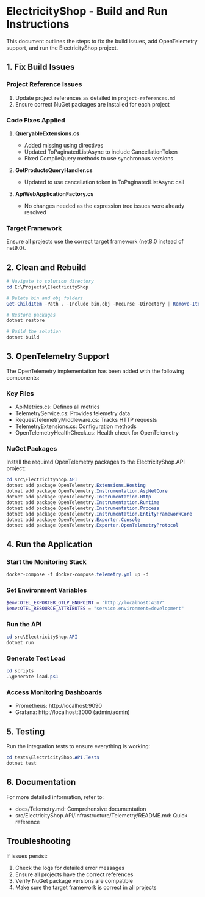 # ElectricityShop - Build and Run Instructions

This document outlines the steps to fix the build issues, add OpenTelemetry support, and run the ElectricityShop project.

## 1. Fix Build Issues

### Project Reference Issues

1. Update project references as detailed in `project-references.md`
2. Ensure correct NuGet packages are installed for each project

### Code Fixes Applied

1. **QueryableExtensions.cs**
   - Added missing using directives
   - Updated ToPaginatedListAsync to include CancellationToken
   - Fixed CompileQuery methods to use synchronous versions

2. **GetProductsQueryHandler.cs**
   - Updated to use cancellation token in ToPaginatedListAsync call

3. **ApiWebApplicationFactory.cs**
   - No changes needed as the expression tree issues were already resolved

### Target Framework

Ensure all projects use the correct target framework (net8.0 instead of net9.0).

## 2. Clean and Rebuild

```powershell
# Navigate to solution directory
cd E:\Projects\ElectricityShop

# Delete bin and obj folders
Get-ChildItem -Path . -Include bin,obj -Recurse -Directory | Remove-Item -Recurse -Force

# Restore packages
dotnet restore

# Build the solution
dotnet build
```

## 3. OpenTelemetry Support

The OpenTelemetry implementation has been added with the following components:

### Key Files
- ApiMetrics.cs: Defines all metrics
- TelemetryService.cs: Provides telemetry data
- RequestTelemetryMiddleware.cs: Tracks HTTP requests
- TelemetryExtensions.cs: Configuration methods
- OpenTelemetryHealthCheck.cs: Health check for OpenTelemetry

### NuGet Packages
Install the required OpenTelemetry packages to the ElectricityShop.API project:

```powershell
cd src\ElectricityShop.API
dotnet add package OpenTelemetry.Extensions.Hosting
dotnet add package OpenTelemetry.Instrumentation.AspNetCore
dotnet add package OpenTelemetry.Instrumentation.Http
dotnet add package OpenTelemetry.Instrumentation.Runtime
dotnet add package OpenTelemetry.Instrumentation.Process
dotnet add package OpenTelemetry.Instrumentation.EntityFrameworkCore
dotnet add package OpenTelemetry.Exporter.Console
dotnet add package OpenTelemetry.Exporter.OpenTelemetryProtocol
```

## 4. Run the Application

### Start the Monitoring Stack
```powershell
docker-compose -f docker-compose.telemetry.yml up -d
```

### Set Environment Variables
```powershell
$env:OTEL_EXPORTER_OTLP_ENDPOINT = "http://localhost:4317"
$env:OTEL_RESOURCE_ATTRIBUTES = "service.environment=development"
```

### Run the API
```powershell
cd src\ElectricityShop.API
dotnet run
```

### Generate Test Load
```powershell
cd scripts
.\generate-load.ps1
```

### Access Monitoring Dashboards
- Prometheus: http://localhost:9090
- Grafana: http://localhost:3000 (admin/admin)

## 5. Testing

Run the integration tests to ensure everything is working:

```powershell
cd tests\ElectricityShop.API.Tests
dotnet test
```

## 6. Documentation

For more detailed information, refer to:
- docs/Telemetry.md: Comprehensive documentation
- src/ElectricityShop.API/Infrastructure/Telemetry/README.md: Quick reference

## Troubleshooting

If issues persist:
1. Check the logs for detailed error messages
2. Ensure all projects have the correct references
3. Verify NuGet package versions are compatible
4. Make sure the target framework is correct in all projects
